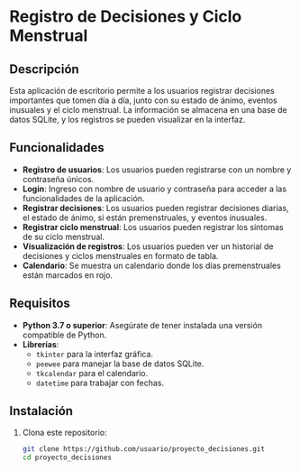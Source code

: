# Registro de Decisiones y Ciclo Menstrual

## Descripción
Esta aplicación de escritorio permite a los usuarios registrar decisiones importantes que tomen día a día, junto con su estado de ánimo, eventos inusuales y el ciclo menstrual. La información se almacena en una base de datos SQLite, y los registros se pueden visualizar en la interfaz.

## Funcionalidades
- **Registro de usuarios**: Los usuarios pueden registrarse con un nombre y contraseña únicos.
- **Login**: Ingreso con nombre de usuario y contraseña para acceder a las funcionalidades de la aplicación.
- **Registrar decisiones**: Los usuarios pueden registrar decisiones diarias, el estado de ánimo, si están premenstruales, y eventos inusuales.
- **Registrar ciclo menstrual**: Los usuarios pueden registrar los síntomas de su ciclo menstrual.
- **Visualización de registros**: Los usuarios pueden ver un historial de decisiones y ciclos menstruales en formato de tabla.
- **Calendario**: Se muestra un calendario donde los días premenstruales están marcados en rojo.

## Requisitos
- **Python 3.7 o superior**: Asegúrate de tener instalada una versión compatible de Python.
- **Librerías**:
  - `tkinter` para la interfaz gráfica.
  - `peewee` para manejar la base de datos SQLite.
  - `tkcalendar` para el calendario.
  - `datetime` para trabajar con fechas.

## Instalación
1. Clona este repositorio:
   ```bash
   git clone https://github.com/usuario/proyecto_decisiones.git
   cd proyecto_decisiones

